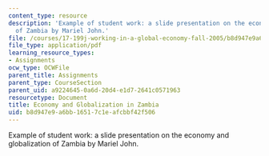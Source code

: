 ```yaml
---
content_type: resource
description: 'Example of student work: a slide presentation on the economy and globalization
  of Zambia by Mariel John.'
file: /courses/17-199j-working-in-a-global-economy-fall-2005/b8d947e9a6bb16517c1eafcbbf42f506_EconomyandGlobalizationinZambiapresentation.pdf
file_type: application/pdf
learning_resource_types:
- Assignments
ocw_type: OCWFile
parent_title: Assignments
parent_type: CourseSection
parent_uid: a9224645-0a6d-20d4-e1d7-2641c0571963
resourcetype: Document
title: Economy and Globalization in Zambia
uid: b8d947e9-a6bb-1651-7c1e-afcbbf42f506
---
```

Example of student work: a slide presentation on the economy and globalization of Zambia by Mariel John.

